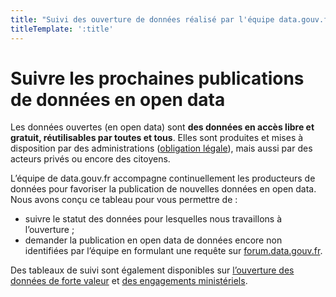 ```yaml
---
title: "Suivi des ouverture de données réalisé par l'équipe data.gouv.fr"
titleTemplate: ':title'
---
```


<script setup>
import SuiviOuverture from './.vitepress/theme/components/SuiviOuverture.vue';
</script>

# Suivre les prochaines publications de données en open data

Les données ouvertes (en open data) sont **des données en accès libre et gratuit, réutilisables par toutes et tous**. Elles sont produites et mises à disposition par des administrations ([obligation légale](https://guides.data.gouv.fr/guides-open-data/guide-juridique/producteurs-de-donnees/comprendre-la-notion-dopen-data)), mais aussi par des acteurs privés ou encore des citoyens.

L’équipe de data.gouv.fr accompagne continuellement les producteurs de données pour favoriser la publication de nouvelles données en open data. Nous avons conçu ce tableau pour vous permettre de :
- suivre le statut des données pour lesquelles nous travaillons à l’ouverture ;
- demander la publication en open data de données encore non identifiées par l’équipe en formulant une requête sur [forum.data.gouv.fr](https://forum.data.gouv.fr).

Des tableaux de suivi sont également disponibles sur [l’ouverture des données de forte valeur](https://ouverture.data.gouv.fr/donnees_de_forte_valeur.html) et [des engagements ministériels](https://ouverture.data.gouv.fr/engagements_ministeriels).

<br />
<SuiviOuverture />


